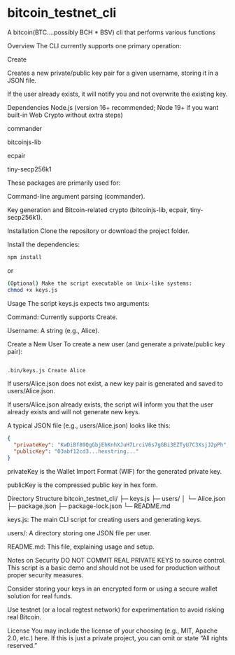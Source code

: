 # bitcoin_testnet_cli

A bitcoin(BTC....possibly BCH * BSV) cli that performs various functions

Overview
The CLI currently supports one primary operation:

Create

Creates a new private/public key pair for a given username, storing it in a JSON file.

If the user already exists, it will notify you and not overwrite the existing key.

Dependencies
Node.js (version 16+ recommended; Node 19+ if you want built-in Web Crypto without extra steps)

commander

bitcoinjs-lib

ecpair

tiny-secp256k1

These packages are primarily used for:

Command-line argument parsing (commander).

Key generation and Bitcoin-related crypto (bitcoinjs-lib, ecpair, tiny-secp256k1).

Installation
Clone the repository or download the project folder.

Install the dependencies:

```bash
npm install
```
or

```bash
(Optional) Make the script executable on Unix-like systems:
chmod +x keys.js
```

Usage
The script keys.js expects two arguments:

Command: Currently supports Create.

Username: A string (e.g., Alice).

Create a New User
To create a new user (and generate a private/public key pair):

```bash

.bin/keys.js Create Alice
```

If users/Alice.json does not exist, a new key pair is generated and saved to users/Alice.json.

If users/Alice.json already exists, the script will inform you that the user already exists and will not generate new keys.

A typical JSON file (e.g., users/Alice.json) looks like this:

```json
{
  "privateKey": "KwDiBf89QgGbjEhKnhXJuH7LrciV6s7gGBi3EZTyU7C3XsjJ2pPh",
  "publicKey": "03abf12cd3...hexstring..."
}
```
privateKey is the Wallet Import Format (WIF) for the generated private key.

publicKey is the compressed public key in hex form.

Directory Structure
bitcoin_testnet_cli/
├─ keys.js
├─ users/
│  └─ Alice.json
├─ package.json
├─ package-lock.json
└─ README.md

keys.js: The main CLI script for creating users and generating keys.

users/: A directory storing one JSON file per user.

README.md: This file, explaining usage and setup.

Notes on Security
DO NOT COMMIT REAL PRIVATE KEYS to source control. This script is a basic demo and should not be used for production without proper security measures.

Consider storing your keys in an encrypted form or using a secure wallet solution for real funds.

Use testnet (or a local regtest network) for experimentation to avoid risking real Bitcoin.

License
You may include the license of your choosing (e.g., MIT, Apache 2.0, etc.) here. If this is just a private project, you can omit or state “All rights reserved.”

